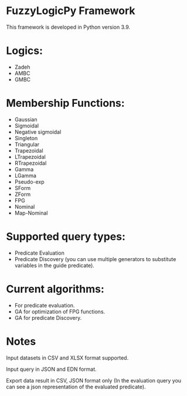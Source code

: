 # FuzzyLogicPy Framework
This framework is developed in Python version 3.9.

# Logics:
  * Zadeh
  * AMBC
  * GMBC

# Membership Functions:
  * Gaussian
  * Sigmoidal
  * Negative sigmoidal
  * Singleton
  * Triangular
  * Trapezoidal
  * LTrapezoidal
  * RTrapezoidal
  * Gamma
  * LGamma
  * Pseudo-exp
  * SForm
  * ZForm
  * FPG
  * Nominal
  * Map-Nominal

# Supported query types:
  * Predicate Evaluation
  * Predicate Discovery (you can use multiple generators to substitute variables in the guide predicate).

# Current algorithms:
  * For predicate evaluation.
  * GA for optimization of FPG functions.
  * GA for predicate Discovery.
# Notes
Input datasets in CSV and XLSX format supported.

Input query in JSON and EDN format.

Export data result in CSV, JSON format only (In the evaluation query you can see a json representation of the evaluated predicate).
